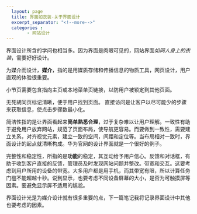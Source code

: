 ```yaml
---
  layout: page
  title: 界面如衣装-关于界面设计
  excerpt_separator: "<!--more-->"
  categories :
        - 网站设计
---
```


界面设计所含的学问也相当多。因为界面是肉眼可见的，网站界面*如同人身上的衣装*，需要好好设计。
<!--more-->
为媒介而设计，**媒介**，指的是用媒质存储和传播信息的物质工具，网页设计，用户直观的体验很重要。

小节页需要包含指向主页或本地菜单页链接，以防用户被锁定到其他页面。

无死胡同页标记清晰，便于用户找到页面。
直接访问是让客户以尽可能少的步骤来获取信息，使点击步骤数最小化。

简洁性指的是让界面看起来**简单熟悉合理**，过于复杂难以让用户理解。一致性有助于避免用户放弃网站，规范了页面布局，使导航更容易。而要做到一致性，需要建立关系，对齐视觉元素，建立一致的空间，间距和定位等。当布局相对一致时，界面设计的起点就清晰构成。华为官网的设计界面就是一个很好的例子。

完整性和稳定性，所指的是**功能**的稳定，其互动给予用户信心。反馈和对话框，有助于收到客户直接的反馈，管理员及时发现网站问题并整改。带宽和交互。这要考虑到用户所用的设备的带宽。大多用户都是用手机，而其带宽有限，所以计算任务门槛不能超越十秒。说到显示，也要考虑不同设备屏幕的大小，是否为可触摸屏等因素。要避免显示屏不适用的尴尬。

界面设计光是为媒介设计就有很多重要的点，下一篇笔记我将记录界面设计中其他也要考虑的因素。